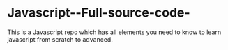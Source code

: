# Javascript--Full-source-code-
This is a Javascript repo which has all elements you need to know to learn javascript from scratch to advanced.

